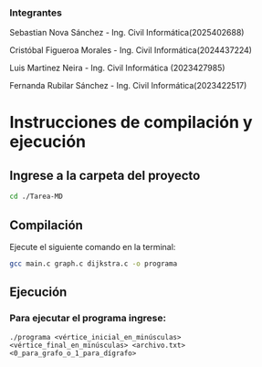 ### Integrantes
Sebastian Nova Sánchez - Ing. Civil Informática(2025402688)

Cristóbal Figueroa Morales - Ing. Civil Informática(2024437224)

Luis Martinez Neira - Ing. Civil Informática (2023427985)

Fernanda Rubilar Sánchez - Ing. Civil Informática(2023422517)


# Instrucciones de compilación y ejecución

## Ingrese a la carpeta del proyecto
```bash
cd ./Tarea-MD
```

## Compilación
Ejecute el siguiente comando en la terminal:

```bash
gcc main.c graph.c dijkstra.c -o programa
```

## Ejecución 
### Para ejecutar el programa ingrese:
```
./programa <vértice_inicial_en_minúsculas> <vértice_final_en_minúsculas> <archivo.txt> <0_para_grafo_o_1_para_dígrafo>
